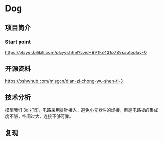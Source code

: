 # Dog

## 项目简介

### Start point

https://player.bilibili.com/player.html?bvid=BV1kZ421p7S5&autoplay=0

## 开源资料

https://oshwhub.com/misgon/dian-zi-chong-wu-shen-ti-3

## 技术分析

模型我们 3d 打印，电路采用排针接入，避免小元器件的焊接，但是电路板的集成度不够，空间过大、连接不够可靠。

## 复现
